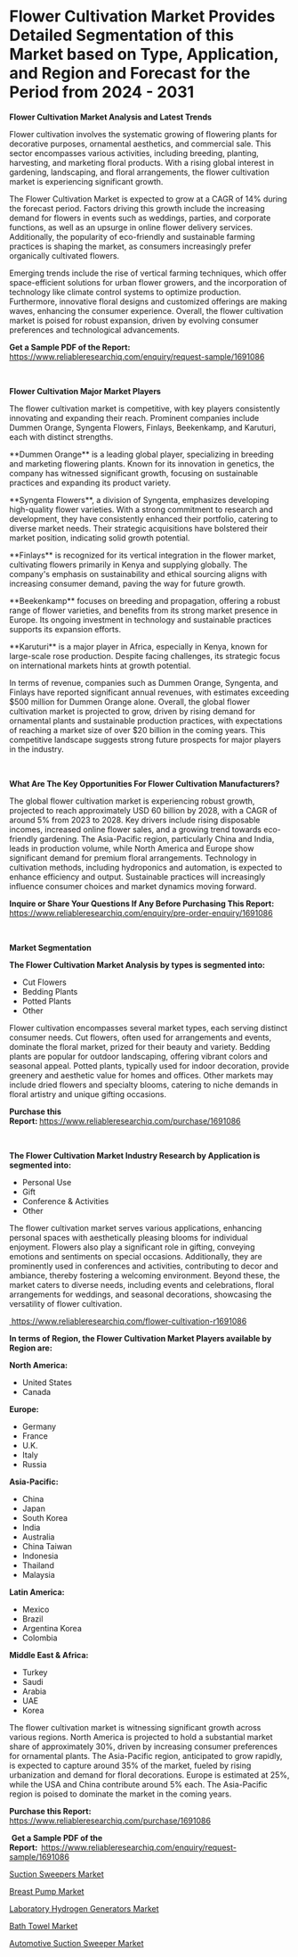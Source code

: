 <p><h1>Flower Cultivation Market Provides Detailed Segmentation of this Market based on Type, Application, and Region and Forecast for the Period from 2024 - 2031</h1></p><p><strong>Flower Cultivation Market Analysis and Latest Trends</strong></p>
<p><p>Flower cultivation involves the systematic growing of flowering plants for decorative purposes, ornamental aesthetics, and commercial sale. This sector encompasses various activities, including breeding, planting, harvesting, and marketing floral products. With a rising global interest in gardening, landscaping, and floral arrangements, the flower cultivation market is experiencing significant growth.</p><p>The Flower Cultivation Market is expected to grow at a CAGR of 14% during the forecast period. Factors driving this growth include the increasing demand for flowers in events such as weddings, parties, and corporate functions, as well as an upsurge in online flower delivery services. Additionally, the popularity of eco-friendly and sustainable farming practices is shaping the market, as consumers increasingly prefer organically cultivated flowers.</p><p>Emerging trends include the rise of vertical farming techniques, which offer space-efficient solutions for urban flower growers, and the incorporation of technology like climate control systems to optimize production. Furthermore, innovative floral designs and customized offerings are making waves, enhancing the consumer experience. Overall, the flower cultivation market is poised for robust expansion, driven by evolving consumer preferences and technological advancements.</p></p>
<p><strong>Get a Sample PDF of the Report:&nbsp;</strong> <a href="https://www.reliableresearchiq.com/enquiry/request-sample/1691086?utm_campaign=1461&utm_medium=2&utm_source=Github&utm_content=ia&utm_term=17102024&utm_id=flower-cultivation">https://www.reliableresearchiq.com/enquiry/request-sample/1691086</a></p>
<p>&nbsp;</p>
<p><strong>Flower Cultivation Major Market Players</strong></p>
<p><p>The flower cultivation market is competitive, with key players consistently innovating and expanding their reach. Prominent companies include Dummen Orange, Syngenta Flowers, Finlays, Beekenkamp, and Karuturi, each with distinct strengths.</p><p>**Dummen Orange** is a leading global player, specializing in breeding and marketing flowering plants. Known for its innovation in genetics, the company has witnessed significant growth, focusing on sustainable practices and expanding its product variety. </p><p>**Syngenta Flowers**, a division of Syngenta, emphasizes developing high-quality flower varieties. With a strong commitment to research and development, they have consistently enhanced their portfolio, catering to diverse market needs. Their strategic acquisitions have bolstered their market position, indicating solid growth potential.</p><p>**Finlays** is recognized for its vertical integration in the flower market, cultivating flowers primarily in Kenya and supplying globally. The company's emphasis on sustainability and ethical sourcing aligns with increasing consumer demand, paving the way for future growth.</p><p>**Beekenkamp** focuses on breeding and propagation, offering a robust range of flower varieties, and benefits from its strong market presence in Europe. Its ongoing investment in technology and sustainable practices supports its expansion efforts.</p><p>**Karuturi** is a major player in Africa, especially in Kenya, known for large-scale rose production. Despite facing challenges, its strategic focus on international markets hints at growth potential.</p><p>In terms of revenue, companies such as Dummen Orange, Syngenta, and Finlays have reported significant annual revenues, with estimates exceeding $500 million for Dummen Orange alone. Overall, the global flower cultivation market is projected to grow, driven by rising demand for ornamental plants and sustainable production practices, with expectations of reaching a market size of over $20 billion in the coming years. This competitive landscape suggests strong future prospects for major players in the industry.</p></p>
<p>&nbsp;</p>
<p><strong>What Are The Key Opportunities For Flower Cultivation Manufacturers?</strong></p>
<p><p>The global flower cultivation market is experiencing robust growth, projected to reach approximately USD 60 billion by 2028, with a CAGR of around 5% from 2023 to 2028. Key drivers include rising disposable incomes, increased online flower sales, and a growing trend towards eco-friendly gardening. The Asia-Pacific region, particularly China and India, leads in production volume, while North America and Europe show significant demand for premium floral arrangements. Technology in cultivation methods, including hydroponics and automation, is expected to enhance efficiency and output. Sustainable practices will increasingly influence consumer choices and market dynamics moving forward.</p></p>
<p><strong>Inquire or Share Your Questions If Any Before Purchasing This Report:</strong> <a href="https://www.reliableresearchiq.com/enquiry/pre-order-enquiry/1691086?utm_campaign=1461&utm_medium=2&utm_source=Github&utm_content=ia&utm_term=17102024&utm_id=flower-cultivation">https://www.reliableresearchiq.com/enquiry/pre-order-enquiry/1691086</a></p>
<p>&nbsp;</p>
<p><strong>Market Segmentation</strong></p>
<p><strong>The Flower Cultivation Market Analysis by types is segmented into:</strong></p>
<p><ul><li>Cut Flowers</li><li>Bedding Plants</li><li>Potted Plants</li><li>Other</li></ul></p>
<p><p>Flower cultivation encompasses several market types, each serving distinct consumer needs. Cut flowers, often used for arrangements and events, dominate the floral market, prized for their beauty and variety. Bedding plants are popular for outdoor landscaping, offering vibrant colors and seasonal appeal. Potted plants, typically used for indoor decoration, provide greenery and aesthetic value for homes and offices. Other markets may include dried flowers and specialty blooms, catering to niche demands in floral artistry and unique gifting occasions.</p></p>
<p><strong>Purchase this Report:&nbsp;</strong><a href="https://www.reliableresearchiq.com/purchase/1691086?utm_campaign=1461&utm_medium=2&utm_source=Github&utm_content=ia&utm_term=17102024&utm_id=flower-cultivation">https://www.reliableresearchiq.com/purchase/1691086</a></p>
<p>&nbsp;</p>
<p><strong>The Flower Cultivation Market Industry Research by Application is segmented into:</strong></p>
<p><ul><li>Personal Use</li><li>Gift</li><li>Conference & Activities</li><li>Other</li></ul></p>
<p><p>The flower cultivation market serves various applications, enhancing personal spaces with aesthetically pleasing blooms for individual enjoyment. Flowers also play a significant role in gifting, conveying emotions and sentiments on special occasions. Additionally, they are prominently used in conferences and activities, contributing to decor and ambiance, thereby fostering a welcoming environment. Beyond these, the market caters to diverse needs, including events and celebrations, floral arrangements for weddings, and seasonal decorations, showcasing the versatility of flower cultivation.</p></p>
<p><a href="https://www.reliableresearchiq.com/flower-cultivation-r1691086?utm_campaign=1461&utm_medium=2&utm_source=Github&utm_content=ia&utm_term=17102024&utm_id=flower-cultivation">&nbsp;https://www.reliableresearchiq.com/flower-cultivation-r1691086</a></p>
<p><strong>In terms of Region, the Flower Cultivation Market Players available by Region are:</strong></p>
<p>
    <p> <strong> North America: </strong>
        <ul>
            <li>United States</li>
            <li>Canada</li>
        </ul>
        </p> 
    <p> <strong> Europe: </strong>
        <ul>
            <li>Germany</li>
            <li>France</li>
            <li>U.K.</li>
            <li>Italy</li>
            <li>Russia</li>
        </ul>
        </p> 
    <p> <strong> Asia-Pacific: </strong>
        <ul>
            <li>China</li>
            <li>Japan</li>
            <li>South Korea</li>
            <li>India</li>
            <li>Australia</li>
            <li>China Taiwan</li>
            <li>Indonesia</li>
            <li>Thailand</li>
            <li>Malaysia</li>
        </ul>
        </p> 
    <p> <strong> Latin America: </strong>
        <ul>
            <li>Mexico</li>
            <li>Brazil</li>
            <li>Argentina Korea</li>
            <li>Colombia</li>
        </ul>
        </p> 
    <p> <strong> Middle East & Africa: </strong>
        <ul>
            <li>Turkey</li>
            <li>Saudi</li>
            <li>Arabia</li>
            <li>UAE</li>
            <li>Korea</li>
        </ul>
    </p>
    </p>
<p><p>The flower cultivation market is witnessing significant growth across various regions. North America is projected to hold a substantial market share of approximately 30%, driven by increasing consumer preferences for ornamental plants. The Asia-Pacific region, anticipated to grow rapidly, is expected to capture around 35% of the market, fueled by rising urbanization and demand for floral decorations. Europe is estimated at 25%, while the USA and China contribute around 5% each. The Asia-Pacific region is poised to dominate the market in the coming years.</p></p>
<p><strong>Purchase this Report: </strong><a href="https://www.reliableresearchiq.com/purchase/1691086?utm_campaign=1461&utm_medium=2&utm_source=Github&utm_content=ia&utm_term=17102024&utm_id=flower-cultivation">https://www.reliableresearchiq.com/purchase/1691086</a></p>
<p>&nbsp;<strong>Get a Sample PDF of the Report:&nbsp;&nbsp;</strong><a href="https://www.reliableresearchiq.com/enquiry/request-sample/1691086?utm_campaign=1461&utm_medium=2&utm_source=Github&utm_content=ia&utm_term=17102024&utm_id=flower-cultivation">https://www.reliableresearchiq.com/enquiry/request-sample/1691086</a></p>
<p><strong></strong></p>
<p><p><a href="https://github.com/dave2as/Market-Research-Report-List-1/blob/main/suction-sweepers-market.md?utm_campaign=1461&utm_medium=2&utm_source=Github&utm_content=ia&utm_term=17102024&utm_id=flower-cultivation">Suction Sweepers Market</a></p><p><a href="https://www.linkedin.com/pulse/breast-pump-market-refracting-trends-consumer-behaviors-2024-2031-4unpc?utm_campaign=1461&utm_medium=2&utm_source=Github&utm_content=ia&utm_term=17102024&utm_id=flower-cultivation">Breast Pump Market</a></p><p><a href="https://issuu.com/reportprime-2/docs/laboratory-hydrogen-generators-mark_4104196e1c60ce?utm_campaign=1461&utm_medium=2&utm_source=Github&utm_content=ia&utm_term=17102024&utm_id=flower-cultivation">Laboratory Hydrogen Generators Market</a></p><p><a href="https://www.linkedin.com/pulse/future-trends-global-bath-towel-market-insights-analysis-htobc?utm_campaign=1461&utm_medium=2&utm_source=Github&utm_content=ia&utm_term=17102024&utm_id=flower-cultivation">Bath Towel Market</a></p><p><a href="https://github.com/danklunxfl/Market-Research-Report-List-1/blob/main/automotive-suction-sweeper-market.md?utm_campaign=1461&utm_medium=2&utm_source=Github&utm_content=ia&utm_term=17102024&utm_id=flower-cultivation">Automotive Suction Sweeper Market</a></p></p>
